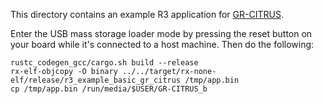 This directory contains an example R3 application for [GR-CITRUS](https://www.renesas.com/us/en/products/gadget-renesas/boards/gr-citrus).

Enter the USB mass storage loader mode by pressing the reset button on your board while it's connected to a host machine. Then do the following:

```shell
rustc_codegen_gcc/cargo.sh build --release
rx-elf-objcopy -O binary ../../target/rx-none-elf/release/r3_example_basic_gr_citrus /tmp/app.bin
cp /tmp/app.bin /run/media/$USER/GR-CITRUS_b
```
